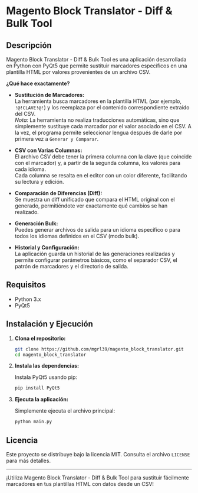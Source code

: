 # Magento Block Translator - Diff & Bulk Tool

## Descripción

Magento Block Translator - Diff & Bulk Tool es una aplicación desarrollada en Python con PyQt5 que permite sustituir marcadores específicos en una plantilla HTML por valores provenientes de un archivo CSV.

**¿Qué hace exactamente?**

- **Sustitución de Marcadores:**  
  La herramienta busca marcadores en la plantilla HTML (por ejemplo, `!@!CLAVE!@!`) y los reemplaza por el contenido correspondiente extraído del CSV.  
  *Nota:* La herramienta no realiza traducciones automáticas, sino que simplemente sustituye cada marcador por el valor asociado en el CSV. A la vez, el programa permite seleccionar lengua después de darle por primera vez a `Generar y Comparar`.

- **CSV con Varias Columnas:**  
  El archivo CSV debe tener la primera columna con la clave (que coincide con el marcador) y, a partir de la segunda columna, los valores para cada idioma.  
  Cada columna se resalta en el editor con un color diferente, facilitando su lectura y edición.

- **Comparación de Diferencias (Diff):**  
  Se muestra un diff unificado que compara el HTML original con el generado, permitiéndote ver exactamente qué cambios se han realizado.

- **Generación Bulk:**  
  Puedes generar archivos de salida para un idioma específico o para todos los idiomas definidos en el CSV (modo bulk).

- **Historial y Configuración:**  
  La aplicación guarda un historial de las generaciones realizadas y permite configurar parámetros básicos, como el separador CSV, el patrón de marcadores y el directorio de salida.

## Requisitos

- Python 3.x  
- PyQt5

## Instalación y Ejecución

1. **Clona el repositorio:**

   ```bash
   git clone https://github.com/mgrl39/magento_block_translator.git
   cd magento_block_translator
   ```

2. **Instala las dependencias:**

   Instala PyQt5 usando pip:
   ```bash
   pip install PyQt5
   ```

3. **Ejecuta la aplicación:**

   Simplemente ejecuta el archivo principal:
   ```bash
   python main.py
   ```

## Licencia
Este proyecto se distribuye bajo la licencia MIT. Consulta el archivo `LICENSE` para más detalles.

---

¡Utiliza Magento Block Translator - Diff & Bulk Tool para sustituir fácilmente marcadores en tus plantillas HTML con datos desde un CSV!
```
